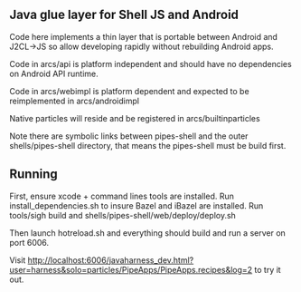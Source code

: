 ## Java glue layer for Shell JS and Android

Code here implements a thin layer that is portable between
Android and J2CL->JS so allow developing rapidly without
rebuilding Android apps.

Code in arcs/api is platform independent and should have no dependencies on Android API runtime.

Code in arcs/webimpl is platform dependent and expected to be reimplemented in arcs/androidimpl

Native particles will reside and be registered in arcs/builtinparticles

Note there are symbolic links between pipes-shell and
the outer shells/pipes-shell directory, that means the pipes-shell
must be build first.

## Running

First, ensure xcode + command lines tools are installed.
Run install_dependencies.sh to insure Bazel and iBazel
are installed. Run tools/sigh build and shells/pipes-shell/web/deploy/deploy.sh

Then launch hotreload.sh and everything should build and run a server on port
6006.

Visit [http://localhost:6006/javaharness_dev.html?user=harness&solo=particles/PipeApps/PipeApps.recipes&log=2]()
to try it out.
